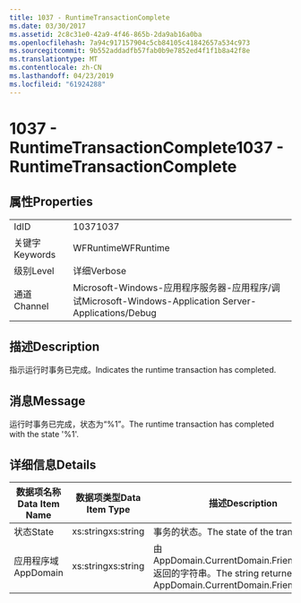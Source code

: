 ```yaml
---
title: 1037 - RuntimeTransactionComplete
ms.date: 03/30/2017
ms.assetid: 2c8c31e0-42a9-4f46-865b-2da9ab16a0ba
ms.openlocfilehash: 7a94c917157904c5cb84105c41842657a534c973
ms.sourcegitcommit: 9b552addadfb57fab0b9e7852ed4f1f1b8a42f8e
ms.translationtype: MT
ms.contentlocale: zh-CN
ms.lasthandoff: 04/23/2019
ms.locfileid: "61924288"
---
```

# <a name="1037---runtimetransactioncomplete"></a><span data-ttu-id="c309f-102">1037 - RuntimeTransactionComplete</span><span class="sxs-lookup"><span data-stu-id="c309f-102">1037 - RuntimeTransactionComplete</span></span>
## <a name="properties"></a><span data-ttu-id="c309f-103">属性</span><span class="sxs-lookup"><span data-stu-id="c309f-103">Properties</span></span>  
  
|||  
|-|-|  
|<span data-ttu-id="c309f-104">Id</span><span class="sxs-lookup"><span data-stu-id="c309f-104">ID</span></span>|<span data-ttu-id="c309f-105">1037</span><span class="sxs-lookup"><span data-stu-id="c309f-105">1037</span></span>|  
|<span data-ttu-id="c309f-106">关键字</span><span class="sxs-lookup"><span data-stu-id="c309f-106">Keywords</span></span>|<span data-ttu-id="c309f-107">WFRuntime</span><span class="sxs-lookup"><span data-stu-id="c309f-107">WFRuntime</span></span>|  
|<span data-ttu-id="c309f-108">级别</span><span class="sxs-lookup"><span data-stu-id="c309f-108">Level</span></span>|<span data-ttu-id="c309f-109">详细</span><span class="sxs-lookup"><span data-stu-id="c309f-109">Verbose</span></span>|  
|<span data-ttu-id="c309f-110">通道</span><span class="sxs-lookup"><span data-stu-id="c309f-110">Channel</span></span>|<span data-ttu-id="c309f-111">Microsoft-Windows-应用程序服务器-应用程序/调试</span><span class="sxs-lookup"><span data-stu-id="c309f-111">Microsoft-Windows-Application Server-Applications/Debug</span></span>|  
  
## <a name="description"></a><span data-ttu-id="c309f-112">描述</span><span class="sxs-lookup"><span data-stu-id="c309f-112">Description</span></span>  
 <span data-ttu-id="c309f-113">指示运行时事务已完成。</span><span class="sxs-lookup"><span data-stu-id="c309f-113">Indicates the runtime transaction has completed.</span></span>  
  
## <a name="message"></a><span data-ttu-id="c309f-114">消息</span><span class="sxs-lookup"><span data-stu-id="c309f-114">Message</span></span>  
 <span data-ttu-id="c309f-115">运行时事务已完成，状态为“%1”。</span><span class="sxs-lookup"><span data-stu-id="c309f-115">The runtime transaction has completed with the state '%1'.</span></span>  
  
## <a name="details"></a><span data-ttu-id="c309f-116">详细信息</span><span class="sxs-lookup"><span data-stu-id="c309f-116">Details</span></span>  
  
|<span data-ttu-id="c309f-117">数据项名称</span><span class="sxs-lookup"><span data-stu-id="c309f-117">Data Item Name</span></span>|<span data-ttu-id="c309f-118">数据项类型</span><span class="sxs-lookup"><span data-stu-id="c309f-118">Data Item Type</span></span>|<span data-ttu-id="c309f-119">描述</span><span class="sxs-lookup"><span data-stu-id="c309f-119">Description</span></span>|  
|--------------------|--------------------|-----------------|  
|<span data-ttu-id="c309f-120">状态</span><span class="sxs-lookup"><span data-stu-id="c309f-120">State</span></span>|<span data-ttu-id="c309f-121">xs:string</span><span class="sxs-lookup"><span data-stu-id="c309f-121">xs:string</span></span>|<span data-ttu-id="c309f-122">事务的状态。</span><span class="sxs-lookup"><span data-stu-id="c309f-122">The state of the transaction.</span></span>|  
|<span data-ttu-id="c309f-123">应用程序域</span><span class="sxs-lookup"><span data-stu-id="c309f-123">AppDomain</span></span>|<span data-ttu-id="c309f-124">xs:string</span><span class="sxs-lookup"><span data-stu-id="c309f-124">xs:string</span></span>|<span data-ttu-id="c309f-125">由 AppDomain.CurrentDomain.FriendlyName 返回的字符串。</span><span class="sxs-lookup"><span data-stu-id="c309f-125">The string returned by AppDomain.CurrentDomain.FriendlyName.</span></span>|
